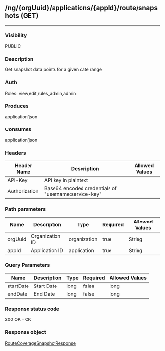 ## /ng/{orgUuid}/applications/{appId}/route/snapshots (GET)
---
### Visibility
PUBLIC
### Description
Get snapshot data points for a given date range
### Auth
Roles: view,edit,rules_admin,admin
### Produces
application/json
### Consumes
application/json
### Headers
| Header Name | Description | Allowed Values |
| ----------- | ----------- | ----------- |
| API-Key | API key in plaintext |  |
| Authorization | Base64 encoded credentials of &quot;username:service-key&quot; |  |
### Path parameters
| Name | Description | Type | Required | Allowed Values |
| ----------- | ----------- | ----------- | ----------- | ----------- |
| orgUuid | Organization ID | organization | true | String |
| appId | Application ID | application | true | String |
### Query Parameters
| Name | Description | Type | Required | Allowed Values |
| ----------- | ----------- | ----------- | ----------- | ----------- |
| startDate | Start Date | long | false | long |
| endDate | End Date | long | false | long |
### Response status code
200 OK - OK
### Response object
[RouteCoverageSnapshotResponse](<../../objects/RouteCoverageSnapshotResponse.md>)

